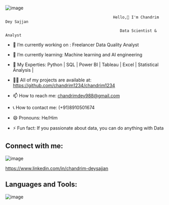 ![image](https://github.com/user-attachments/assets/1ce1bb2d-d055-4b76-8309-0654fd6d657c)


                                                   Hello,👋 I'm Chandrim Dey Sajjan

                                                      Data Scientist & Analyst 







- 🔭 I’m currently working on : Freelancer Data Quality Analyst            

- 🌱 I’m currently learning: Machine learning and AI engineering 
  
- 💬 My Experties: Python | SQL | Power BI | Tableau | Excel | Statistical Analysis |

- 👨‍💻 All of my projects are available at: https://github.com/chandrim1234/chandrim1234

- 📫 How to reach me: chandrimdey988@gmail.com

- 📞 How to contact me: (+91)8910501674


- 😄 Pronouns: He/Him

- ⚡ Fun fact:  If you passionate about data, you can do anything with Data


## Connect with me:

![image](https://github.com/user-attachments/assets/9e6490f0-af82-4cd7-a15e-625afd08b67c)

https://www.linkedin.com/in/chandrim-deysajjan


## Languages and Tools:
![image](https://github.com/user-attachments/assets/1d4d0e7c-9b81-4727-81f7-609f137ca024)




 
 


